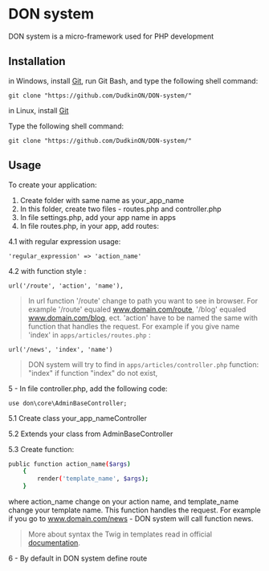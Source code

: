 # DON system 
DON system is a micro-framework used for PHP development
## Installation
in Windows, install [Git](https://git-scm.com/downloads), 
run Git Bash, and type the following shell command: 

```
git clone "https://github.com/DudkinON/DON-system/"
```

in Linux, install [Git](https://git-scm.com/downloads)

Type the following shell command:

```
git clone "https://github.com/DudkinON/DON-system/"
```

## Usage
To create your application:
1. Create folder with same name as your_app_name
2. In this folder, create two files - routes.php and controller.php
3. In file settings.php, add your app name in apps 
4. In file routes.php, in your app, add routes:

4.1 with regular expression usage:
```
'regular_expression' => 'action_name'
```

4.2 with function style :

```
url('/route', 'action', 'name'),
```

> In url function '/route' change to path you want to see in browser.
For example '/route' equaled www.domain.com/route, '/blog' equaled
www.domain.com/blog, ect. 'action' have to be named the same with function that handles 
the request. For example if you give name 'index' in `apps/articles/routes.php` : 
```
url('/news', 'index', 'name')
```
> DON system will try to find in `apps/articles/controller.php` function: "index"
if function "index" do not exist,



5 - In file controller.php, add the following code:

`use don\core\AdminBaseController;`

5.1 Create class your_app_nameController

5.2 Extends your class from AdminBaseController

5.3 Create function:

```sh
public function action_name($args)
    {
        render('template_name', $args);
    }
```

where action_name change on your action name, and template_name change
your template name. This function handles the request. For example 
if you go to www.domain.com/news - DON system will call function news.

> More about syntax the Twig in templates read in official
[documentation](https://twig.symfony.com/doc/2.x/).

6 - By default in DON system define route